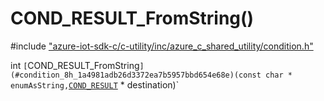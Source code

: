 # COND_RESULT_FromString()

\#include ["azure-iot-sdk-c/c-utility/inc/azure_c_shared_utility/condition.h"](../iot-c-ref-condition-h.md)  

int `[`COND_RESULT_FromString`](#condition_8h_1a4981adb26d3372ea7b5957bbd654e68e)(const char * enumAsString,`[`COND_RESULT`](#condition_8h_1a806f1a0c35e9db64f4ac300117cc5b15) * destination)`

